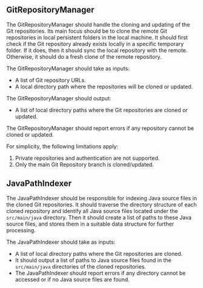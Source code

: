 ## GitRepositoryManager

The GitRepositoryManager should handle the cloning and updating of the Git
repositories. Its main focus should be to clone the remote Git repositories in
local persistent folders in the local machine. It should first check if the Git
repository already exists locally in a specific temporary folder. If it does,
then it should sync the local repository with the remote. Otherwise, it should
do a fresh clone of the remote repository.

The GitRepositoryManager should take as inputs:

- A list of Git repository URLs.
- A local directory path where the repositories will be cloned or updated.

The GitRepositoryManager should output:

- A list of local directory paths where the Git repositories are cloned or
  updated.

The GitRepositoryManager should report errors if any repository cannot be cloned
or updated.

For simplicity, the following limitations apply:

1. Private repositories and authentication are not supported.
2. Only the main Git Repository branch is cloned/updated.

## JavaPathIndexer

The JavaPathIndexer should be responsible for indexing Java source files in the
cloned Git repositories. It should traverse the directory structure of each
cloned repository and identify all Java source files located under the
`src/main/java` directory. Then it should create a list of paths to these Java
source files, and stores them in a suitable data structure for further
processing.

The JavaPathIndexer should take as inputs:

- A list of local directory paths where the Git repositories are cloned.
- It should output a list of paths to Java source files found in the
  `src/main/java` directories of the cloned repositories.
- The JavaPathIndexer should report errors if any directory cannot be accessed
  or if no Java source files are found.
